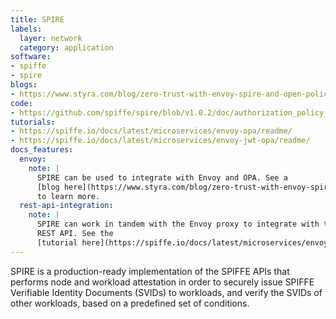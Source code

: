 ```yaml
---
title: SPIRE
labels:
  layer: network
  category: application
software:
- spiffe
- spire
blogs:
- https://www.styra.com/blog/zero-trust-with-envoy-spire-and-open-policy-agent-opa/
code:
- https://github.com/spiffe/spire/blob/v1.0.2/doc/authorization_policy_engine.md
tutorials:
- https://spiffe.io/docs/latest/microservices/envoy-opa/readme/
- https://spiffe.io/docs/latest/microservices/envoy-jwt-opa/readme/
docs_features:
  envoy:
    note: |
      SPIRE can be used to integrate with Envoy and OPA. See a
      [blog here](https://www.styra.com/blog/zero-trust-with-envoy-spire-and-open-policy-agent-opa/)
      to learn more.
  rest-api-integration:
    note: |
      SPIRE can work in tandem with the Envoy proxy to integrate with the OPA
      REST API. See the
      [tutorial here](https://spiffe.io/docs/latest/microservices/envoy-jwt-opa/readme/).
---
```

SPIRE is a production-ready implementation of the SPIFFE APIs that performs node and workload attestation in order to securely issue SPIFFE Verifiable Identity Documents (SVIDs) to workloads, and verify the SVIDs of other workloads, based on a predefined set of conditions.
